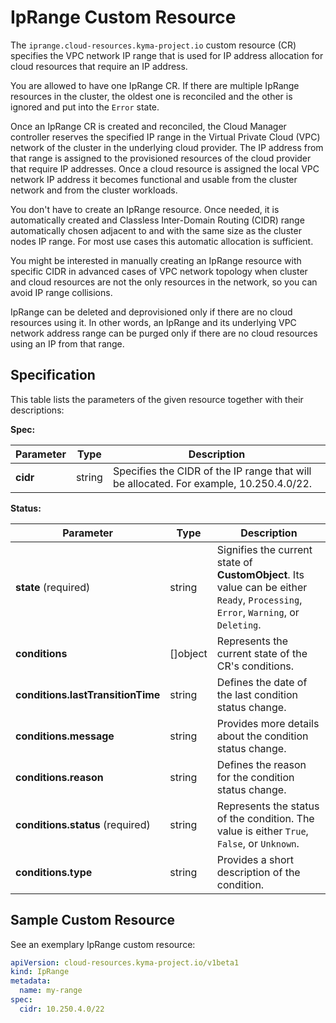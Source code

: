 # IpRange Custom Resource

The `iprange.cloud-resources.kyma-project.io` custom resource (CR) specifies the VPC network
IP range that is used for IP address allocation for cloud resources that require an IP address. 

You are allowed to have one IpRange CR. If there are multiple IpRange resources in the cluster, the
oldest one is reconciled and the other is ignored and put into the `Error` state.

Once an IpRange CR is created and reconciled, the Cloud Manager controller reserves the specified IP range
in the Virtual Private Cloud (VPC) network of the cluster in the underlying cloud provider. The IP address from that range is
assigned to the provisioned resources of the cloud provider that require IP addresses. Once a 
cloud resource is assigned the local VPC network IP address it becomes functional and usable from the
cluster network and from the cluster workloads.

You don't have to create an IpRange resource. Once needed, it is automatically created
and Classless Inter-Domain Routing (CIDR) range automatically chosen adjacent to and with the same size as the cluster nodes IP range.
For most use cases this automatic allocation is sufficient.

You might be interested in manually creating an IpRange resource with specific CIDR in advanced cases of
VPC network topology when cluster and cloud resources are not the only resources in the network, so you
can avoid IP range collisions. 

IpRange can be deleted and deprovisioned only if there are no cloud resources using it. In other words,
an IpRange and its underlying VPC network address range can be purged only if there are no cloud resources
using an IP from that range.

## Specification <!-- {docsify-ignore} -->

This table lists the parameters of the given resource together with their descriptions:

**Spec:**

| Parameter | Type   | Description                                                                          |
|-----------|--------|--------------------------------------------------------------------------------------|
| **cidr**  | string | Specifies the CIDR of the IP range that will be allocated. For example, 10.250.4.0/22. |

**Status:**

| Parameter                         | Type       | Description                                                                                                                        |
|-----------------------------------|------------|------------------------------------------------------------------------------------------------------------------------------------|
| **state** (required)              | string     | Signifies the current state of **CustomObject**. Its value can be either `Ready`, `Processing`, `Error`, `Warning`, or `Deleting`. |
| **conditions**                    | \[\]object | Represents the current state of the CR's conditions.                                                                               |
| **conditions.lastTransitionTime** | string     | Defines the date of the last condition status change.                                                                              |
| **conditions.message**            | string     | Provides more details about the condition status change.                                                                           |
| **conditions.reason**             | string     | Defines the reason for the condition status change.                                                                                |
| **conditions.status** (required)  | string     | Represents the status of the condition. The value is either `True`, `False`, or `Unknown`.                                         |
| **conditions.type**               | string     | Provides a short description of the condition.                                                                                     |

## Sample Custom Resource <!-- {docsify-ignore} -->

See an exemplary IpRange custom resource:

```yaml
apiVersion: cloud-resources.kyma-project.io/v1beta1
kind: IpRange
metadata:
  name: my-range
spec:
  cidr: 10.250.4.0/22
```
